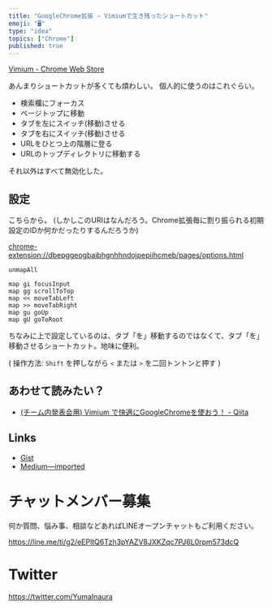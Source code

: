 ```yaml
---
title: "GoogleChrome拡張 — Vimiumで生き残ったショートカット"
emoji: "🖥"
type: "idea"
topics: ["Chrome"]
published: true
---
```


[Vimium - Chrome Web Store](https://chrome.google.com/webstore/detail/vimium/dbepggeogbaibhgnhhndojpepiihcmeb)

あんまりショートカットが多くても煩わしい。
個人的に使うのはこれぐらい。

- 検索欄にフォーカス
- ページトップに移動
- タブを左にスイッチ(移動)させる
- タブを右にスイッチ(移動)させる
- URLをひとつ上の階層に登る
- URLのトップディレクトリに移動する

それ以外はすべて無効化した。

## 設定

こちらから。 (しかしこのURIはなんだろう。Chrome拡張毎に割り振られる初期設定のIDか何かだったりするんだろうか)

[chrome-extension://dbepggeogbaibhgnhhndojpepiihcmeb/pages/options.html](chrome-extension://dbepggeogbaibhgnhhndojpepiihcmeb/pages/options.html)



```
unmapAll

map gi focusInput
map gg scrollToTop
map << moveTabLeft
map >> moveTabRight
map gu goUp
map gU goToRoot
```

ちなみに上で設定しているのは、タブ「を」移動するのではなくて、タブ「を」移動させるショートカット。地味に便利。

( 操作方法: `Shift` を押しながら `<` または `>` を二回トントンと押す )

## あわせて読みたい？

- [(チーム内発表会用) Vimium で快適にGoogleChromeを使おう！ - Qiita](https://qiita.com/YumaInaura/items/262700bd4afd1919d10b)

## Links

- [Gist](https://gist.github.com/YumaInaura/54bf48eee6d79dfa507574c3fdfd5b07)
- [Medium—imported](https://medium.com/supersonic-generation/ultimate-vimuim-shortcuts-final-my-choices-2c018210ad6)









<!-- Update From Qiita API -->

# チャットメンバー募集


何か質問、悩み事、相談などあればLINEオープンチャットもご利用ください。

https://line.me/ti/g2/eEPltQ6Tzh3pYAZV8JXKZqc7PJ6L0rpm573dcQ





# Twitter


https://twitter.com/YumaInaura


<!-- Update From Qiita API -->


